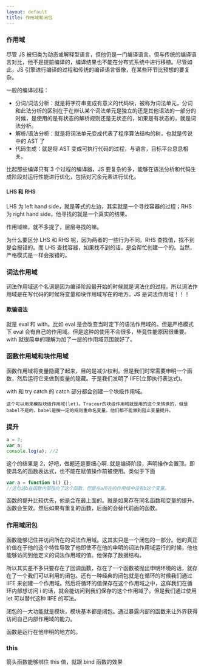 ```yaml
---
layout: default
title: 作用域和闭包
---
```


### 作用域

尽管 JS 被归类为动态或解释型语言，但他仍是一门编译语言。但与传统的编译语言对比，他不是提前编译的，编译结果也不能在分布式系统中进行移植。尽管如此，JS 引擎进行编译的过程和传统的编译语言很像，在某些环节比预想的要复杂。

一般的编译过程：

- 分词/词法分析：就是将字符串变成有意义的代码块，被称为词法单元，分词和此法分析的区别在于在辨认某个词法单元是独立的还是其他语法的一部分的时候，是使用的是有状态的解析规则还是无状态的，如果是有状态的，就是词法分析。
- 解析/语法分析：就是将词法单元变成代表了程序算法结构的树，也就是传说中的 AST 了
- 代码生成：就是将 AST 变成可执行代码的过程，与语言，目标平台息息相关。

比起那些编译只有 3 个过程的编译器，JS 要复杂的多，能够在语法分析和代码生成阶段对运行性能进行优化，包括对冗余元素进行优化。

#### LHS 和 RHS

LHS 为 left hand side，就是等式的左边，其实就是一个寻找容器的过程；RHS 为 right hand side，他寻找的就是一个真实的结果。

作用域嘛，就不多提了，层层寻找的嘛。

为什么要区分 LHS 和 RHS 呢，因为两者的一些行为不同。RHS 查找值，找不到是会报错的。而 LHS 查找容器，如果找不到的话，是会帮忙创建一个的。当然，严格模式是一样会报错的。

### 词法作用域

词法作用域这个名词是因为编译阶段最开始的时候就是词法化的过程。所以词法作用域是在写代码的时候将变量和块作用域写在的地方。JS 是词法作用域！！！

#### 欺骗语法

就是 eval 和 with。比如 eval 是会改变当时定下的语法作用域的。但是严格模式下 eval 会有自己的作用域。但是这种的使用不会很多，毕竟性能原因很重要。with 就很简单的理解为加了一层的作用域范围就好了。

### 函数作用域和块作用域

函数作用域将变量隐藏了起来，目的是减少权利。但是我们时常需要申明一个函数，然后运行它来做到变量的隐藏。于是我们发明了 IIFE(立即执行表达式)。

with 和 try catch 的 catch 部分都会创建一个块级作用域。

    这个可以用来模拟块级作用域(let)。Traceur的块级作用域就是用的这个来转换的，但是babel不是的，babel是按一定的规则重命名变量。他们都不能做到阻止变量提升。

### 提升

```javascript
a = 2;
var a;
console.log(a); //2
```

这个的结果是 2，好吧，做题还是要细心啊..就是编译阶段，声明操作会置顶。即使具名的函数表达式，也不能在赋值操作前被使用。类似于下面

```javascript
var a = function b() {};
//这句话b在函数内部指向了这个函数，但是在a所在的作用域中没有b这个变量。
```

函数的提升比较优先，他是会在最上面的。就是如果存在同名函数和变量的提升。函数会生效。然后如果有重复的函数，后面的会替代前面的函数。

### 作用域闭包

函数能够记住并访问所在的词法作用域。这其实只是一个闭包的一部分。他的真正价值在于他的这个特性导致了他即使不在他的申明的词法作用域运行的时候，他也能够访问到他定义的词法作用域的值。他保存了数据结构。

所以其实差不多只要存在了回调函数，存在了一个函数被抛出申明环境的话，就存在了一个我们可以利用的闭包。还有一种经典的闭包就是在循环的时候我们通过 IIFE 来创建一个作用域。然后将循环的值保存在这个作用域之中，这样我们在循环内部想访问 i 的话，就会能访问到我们保存的这个作用域了。但是我们通过使用 let 可以替代这种 IIFE 的写法。

闭包的一大功能就是模块，模块基本都是闭包。通过暴露内部的函数来让外界获得访问自己内部作用域的能力。

函数是运行在他申明的地方的。

### this

箭头函数能够绑住 this 值，就跟 bind 函数的效果
